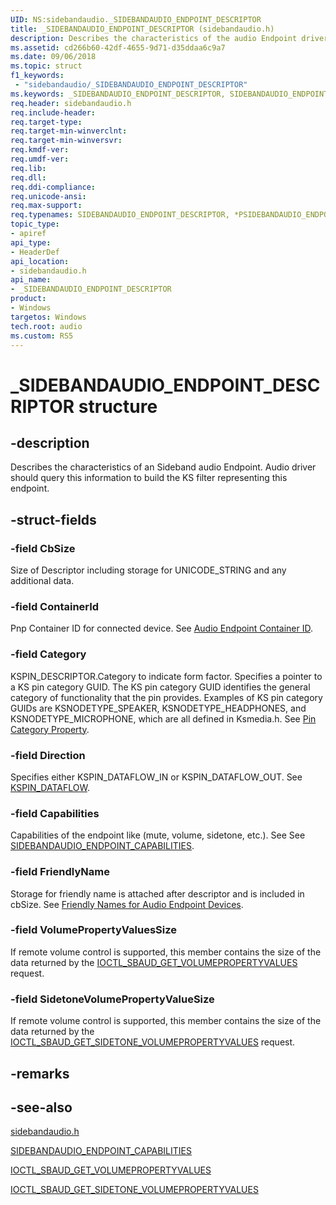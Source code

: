 ```yaml
---
UID: NS:sidebandaudio._SIDEBANDAUDIO_ENDPOINT_DESCRIPTOR
title: _SIDEBANDAUDIO_ENDPOINT_DESCRIPTOR (sidebandaudio.h)
description: Describes the characteristics of the audio Endpoint driver. 
ms.assetid: cd266b60-42df-4655-9d71-d35ddaa6c9a7
ms.date: 09/06/2018
ms.topic: struct
f1_keywords:
 - "sidebandaudio/_SIDEBANDAUDIO_ENDPOINT_DESCRIPTOR"
ms.keywords: _SIDEBANDAUDIO_ENDPOINT_DESCRIPTOR, SIDEBANDAUDIO_ENDPOINT_DESCRIPTOR, *PSIDEBANDAUDIO_ENDPOINT_DESCRIPTOR, 
req.header: sidebandaudio.h
req.include-header:
req.target-type:
req.target-min-winverclnt:
req.target-min-winversvr:
req.kmdf-ver:
req.umdf-ver:
req.lib:
req.dll:
req.ddi-compliance:
req.unicode-ansi:
req.max-support:
req.typenames: SIDEBANDAUDIO_ENDPOINT_DESCRIPTOR, *PSIDEBANDAUDIO_ENDPOINT_DESCRIPTOR
topic_type: 
- apiref
api_type: 
- HeaderDef
api_location: 
- sidebandaudio.h
api_name: 
- _SIDEBANDAUDIO_ENDPOINT_DESCRIPTOR
product:
- Windows
targetos: Windows
tech.root: audio
ms.custom: RS5
---
```


# _SIDEBANDAUDIO_ENDPOINT_DESCRIPTOR structure

## -description
Describes the characteristics of an Sideband audio Endpoint. Audio driver should query this information to build the KS filter representing this endpoint.

## -struct-fields

### -field CbSize
Size of Descriptor including storage for UNICODE_STRING and any additional data.

### -field ContainerId
Pnp Container ID for connected device. See <a href="https://docs.microsoft.com/windows-hardware/drivers/audio/audio-endpoint-container-id">Audio Endpoint Container ID</a>.

### -field Category
 KSPIN_DESCRIPTOR.Category to indicate form factor. Specifies a pointer to a KS pin category GUID. The KS pin category GUID identifies the general category of functionality that the pin provides. Examples of KS pin category GUIDs are KSNODETYPE_SPEAKER, KSNODETYPE_HEADPHONES, and KSNODETYPE_MICROPHONE, which are all defined in Ksmedia.h. See <a href="https://docs.microsoft.com/windows-hardware/drivers/audio/pin-category-property">Pin Category Property</a>.

### -field Direction
Specifies either KSPIN_DATAFLOW_IN or KSPIN_DATAFLOW_OUT. See <a href="https://docs.microsoft.com/windows-hardware/drivers/ddi/ks/ne-ks-kspin_dataflow">KSPIN_DATAFLOW</a>.
 
### -field Capabilities
 Capabilities of the endpoint like (mute, volume, sidetone, etc.). See See <a href="https://docs.microsoft.com/windows-hardware/drivers/ddi/sidebandaudio/ns-sidebandaudio-_sidebandaudio_endpoint_capabilities">SIDEBANDAUDIO_ENDPOINT_CAPABILITIES</a>.
 
### -field FriendlyName
Storage for friendly name is attached after descriptor and is included in cbSize. See <a href="https://docs.microsoft.com/windows-hardware/drivers/audio/friendly-names-for-audio-endpoint-devices">Friendly Names for Audio Endpoint Devices</a>.
 
### -field VolumePropertyValuesSize
If remote volume control is supported, this member contains the size of the data returned by the <a href="https://docs.microsoft.com/windows-hardware/drivers/ddi/sidebandaudio/ni-sidebandaudio-ioctl_sbaud_get_volumepropertyvalues">IOCTL_SBAUD_GET_VOLUMEPROPERTYVALUES</a> request.
 
### -field SidetoneVolumePropertyValueSize
If remote volume control is supported, this member contains the size of the data returned by the <a href="https://docs.microsoft.com/windows-hardware/drivers/ddi/sidebandaudio/ni-sidebandaudio-ioctl_sbaud_get_sidetone_volumepropertyvalues">IOCTL_SBAUD_GET_SIDETONE_VOLUMEPROPERTYVALUES</a> request.
 
## -remarks

## -see-also
[sidebandaudio.h](index.md)

<a href="https://docs.microsoft.com/windows-hardware/drivers/ddi/sidebandaudio/ns-sidebandaudio-_sidebandaudio_endpoint_capabilities">SIDEBANDAUDIO_ENDPOINT_CAPABILITIES</a>

<a href="https://docs.microsoft.com/windows-hardware/drivers/ddi/sidebandaudio/ni-sidebandaudio-ioctl_sbaud_get_volumepropertyvalues">IOCTL_SBAUD_GET_VOLUMEPROPERTYVALUES</a>

<a href="https://docs.microsoft.com/windows-hardware/drivers/ddi/sidebandaudio/ni-sidebandaudio-ioctl_sbaud_get_sidetone_volumepropertyvalues">IOCTL_SBAUD_GET_SIDETONE_VOLUMEPROPERTYVALUES</a>
